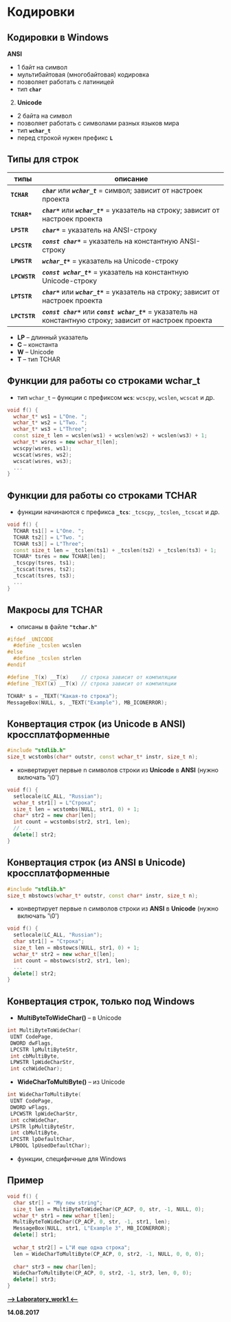 Кодировки
===

Кодировки в Windows
---

 **ANSI**
* 1 байт на символ
* мультибайтовая (многобайтовая) кодировка
* позволяет работать с латиницей
* тип **`char`**

2. **Unicode**
* 2 байта на символ
* позволяет работать с символами разных языков мира
* тип **`wchar_t`**
* перед строкой нужен префикс **`L`**

Типы для строк
---

 типы         | описание
--------------|-------------------------------
**`TCHAR`**   |  ***`char`*** или ***`wchar_t`***               =   символ; зависит от настроек проекта
**`TCHAR*`**  |  ***`сhar*`*** или ***`wchar_t*`***             =   указатель на строку; зависит от настроек проекта
**`LPSTR`**   |  ***`char*`***                                  =   указатель на ANSI-строку
**`LPCSTR`**  |  ***`const char*`***                            =   указатель на константную ANSI-строку
**`LPWSTR`**  |  ***`wchar_t*`***                               =   указатель на Unicode-строку
**`LPCWSTR`** |  ***`const wchar_t*`***                         =  указатель на константную Unicode-строку
**`LPTSTR`**  |  ***`char*`*** или ***`wchar_t*`***             =   указатель на строку; зависит от настроек проекта
**`LPCTSTR`** |  ***`const char*`*** или ***`const wchar_t*`*** =   указатель на константную строку; зависит от настроек проекта

* **LP** – длинный указатель
* **C** – константа
* **W** – Unicode
* **T** – тип TCHAR

Функции для работы со строками wchar_t
---

* тип `wchar_t` – функции с префиксом **`wcs`**: `wcscpy`, `wcslen`, `wcscat` и др.

```cpp
void f() {
  wchar_t* ws1 = L"One. ";
  wchar_t* ws2 = L"Two. ";
  wchar_t* ws3 = L"Three";
  const size_t len = wcslen(ws1) + wcslen(ws2) + wcslen(ws3) + 1;
  wchar_t* wsres = new wchar_t[len];
  wcscpy(wsres, ws1);
  wcscat(wsres, ws2);
  wcscat(wsres, ws3);
  ...
}
```

Функции для работы со строками TCHAR
---

* функции начинаются с префикса **`_tcs`**: `_tcscpy`, `_tcslen`, `_tcscat` и др.

```cpp
void f() {
  TCHAR ts1[] = L"One. ";
  TCHAR ts2[] = L"Two. ";
  TCHAR ts3[] = L"Three";
  const size_t len = _tcslen(ts1) + _tcslen(ts2) + _tcslen(ts3) + 1;
  TCHAR* tsres = new TCHAR[len];
  _tcscpy(tsres, ts1);
  _tcscat(tsres, ts2);
  _tcscat(tsres, ts3);
  ...
}
```

Макросы для TCHAR
---

* описаны в файле **`"tchar.h"`**

```cpp
#ifdef _UNICODE
  #define _tcslen wcslen
#else
  #define _tcslen strlen
#endif

#define _T(x) __T(x)    // строка зависит от компиляции
#define _TEXT(x) __T(x) // строка зависит от компиляции
```

```cpp
TCHAR* s = _TEXT("Какая-то строка");
MessageBox(NULL, s, _TEXT("Example"), MB_ICONERROR);
```

Конвертация строк (из Unicode в ANSI) кроссплатформенные
---

```cpp
#include "stdlib.h"
size_t wcstombs(char* outstr, const wchar_t* instr, size_t n);
```

* конвертирует первые n символов строки из **Unicode** в **ANSI** (нужно включать '\0')

```cpp
void f() {
  setlocale(LC_ALL, "Russian");
  wchar_t str1[] = L"Строка";
  size_t len = wcstombs(NULL, str1, 0) + 1;
  char* str2 = new char[len];
  int count = wcstombs(str2, str1, len);
  // ...
  delete[] str2;
}
```

Конвертация строк (из ANSI в Unicode) кроссплатформенные
---

```cpp
#include "stdlib.h"
size_t mbstowcs(wchar_t* outstr, const char* instr, size_t n);
```

* конвертирует первые n символов строки из **ANSI** в **Unicode** (нужно включать '\0')

```cpp
void f() {
  setlocale(LC_ALL, "Russian");
  char str1[] = "Строка";
  size_t len = mbstowcs(NULL, str1, 0) + 1;
  wchar_t* str2 = new wchar_t[len];
  int count = mbstowcs(str2, str1, len);
  ...
  delete[] str2;
}
```

Конвертация строк, только под Windows
---

* **MultiByteToWideChar()** – в Unicode
```cpp
int MultiByteToWideChar(
 UINT CodePage,
 DWORD dwFlags,
 LPCSTR lpMultiByteStr,
 int cbMultiByte,
 LPWSTR lpWideCharStr,
 int cchWideChar);
```

* **WideCharToMultiByte()** – из Unicode
```cpp
int WideCharToMultiByte(
 UINT CodePage,
 DWORD wFlags,
 LPCWSTR lpWideCharStr,
 int cchWideChar,
 LPSTR lpMultiByteStr,
 int cbMultiByte,
 LPCSTR lpDefaultChar,
 LPBOOL lpUsedDefaultChar);
```

* функции, специфичные для Windows

Пример
---

```cpp
void f() {
  char str[] = "My new string";
  size_t len = MultiByteToWideChar(CP_ACP, 0, str, -1, NULL, 0);
  wchar_t* str1 = new wchar_t[len];
  MultiByteToWideChar(CP_ACP, 0, str, -1, str1, len);
  MessageBox(NULL, str1, L"Example 3", MB_ICONERROR);
  delete[] str1;
  
  wchar_t str2[] = L"И еще одна строка";
  len = WideCharToMultiByte(CP_ACP, 0, str2, -1, NULL, 0, 0, 0);
  
  char* str3 = new char[len];
  WideCharToMultiByte(CP_ACP, 0, str2, -1, str3, len, 0, 0);
  delete[] str3;
}
```

[**-->     Laboratory_work1     <--**](https://github.com/SuvStreet/IT_Step_WinAPI/tree/master/Laboratory_work/Work1)

**14.08.2017**
